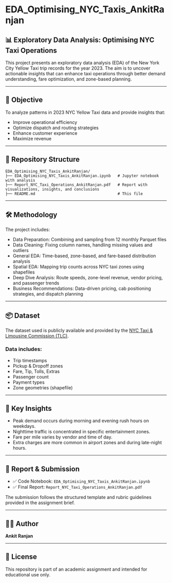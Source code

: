 
# EDA_Optimising_NYC_Taxis_AnkitRanjan

## 📊 Exploratory Data Analysis: Optimising NYC Taxi Operations

This project presents an exploratory data analysis (EDA) of the New York City Yellow Taxi trip records for the year 2023. The aim is to uncover actionable insights that can enhance taxi operations through better demand understanding, fare optimization, and zone-based planning.

---

## 🧠 Objective

To analyze patterns in 2023 NYC Yellow Taxi data and provide insights that:
- Improve operational efficiency
- Optimize dispatch and routing strategies
- Enhance customer experience
- Maximize revenue

---

## 📁 Repository Structure

```
EDA_Optimising_NYC_Taxis_AnkitRanjan/
├── EDA_Optimising_NYC_Taxis_AnkitRanjan.ipynb   # Jupyter notebook with analysis
├── Report_NYC_Taxi_Operations_AnkitRanjan.pdf   # Report with visualizations, insights, and conclusions
├── README.md                                    # This file
```

---

## 🛠️ Methodology

The project includes:
- Data Preparation: Combining and sampling from 12 monthly Parquet files
- Data Cleaning: Fixing column names, handling missing values and outliers
- General EDA: Time-based, zone-based, and fare-based distribution analysis
- Spatial EDA: Mapping trip counts across NYC taxi zones using shapefiles
- Deep Dive Analysis: Route speeds, zone-level revenue, vendor pricing, and passenger trends
- Business Recommendations: Data-driven pricing, cab positioning strategies, and dispatch planning

---

## 📦 Dataset

The dataset used is publicly available and provided by the [NYC Taxi & Limousine Commission (TLC)](https://www.nyc.gov/html/tlc/html/about/trip_record_data.shtml).

### Data includes:
- Trip timestamps
- Pickup & Dropoff zones
- Fare, Tip, Tolls, Extras
- Passenger count
- Payment types
- Zone geometries (shapefile)

---

## 📌 Key Insights

- Peak demand occurs during morning and evening rush hours on weekdays.
- Nighttime traffic is concentrated in specific entertainment zones.
- Fare per mile varies by vendor and time of day.
- Extra charges are more common in airport zones and during late-night hours.

---

## 📑 Report & Submission

- ✅ Code Notebook: `EDA_Optimising_NYC_Taxis_AnkitRanjan.ipynb`
- ✅ Final Report: `Report_NYC_Taxi_Operations_AnkitRanjan.pdf`

The submission follows the structured template and rubric guidelines provided in the assignment brief.

---

## 👨‍💻 Author

**Ankit Ranjan**

---

## 📝 License

This repository is part of an academic assignment and intended for educational use only.
